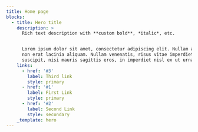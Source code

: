 ```yaml
---
title: Home page
blocks:
  - title: Hero title
    description: >
      Rich text description with **custom bold**, *italic*, etc.


      Lorem ipsum dolor sit amet, consectetur adipiscing elit. Nullam ac nibh
      non erat lacinia aliquam. Nullam venenatis, risus vitae imperdiet
      suscipit, nisi mauris sagittis eros, in imperdiet nisl ex ut urna.
    links:
      - href: '#3'
        label: Third link
        style: primary
      - href: '#1'
        label: First Link
        style: primary
      - href: '#2'
        label: Second Link
        style: secondary
    _template: hero
---
```


